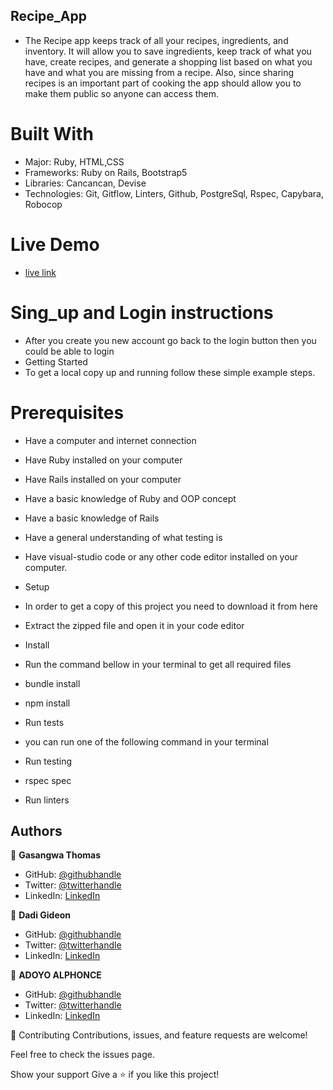 ## Recipe_App
- The Recipe app keeps track of all your recipes, ingredients, and inventory. It will allow you to save ingredients, keep track of what you have, create recipes, and generate a shopping list based on what you have and what you are missing from a recipe. Also, since sharing recipes is an important part of cooking the app should allow you to make them public so anyone can access them.

# Built With
- Major: Ruby, HTML,CSS
- Frameworks: Ruby on Rails, Bootstrap5
- Libraries: Cancancan, Devise
- Technologies: Git, Gitflow, Linters, Github, PostgreSql, Rspec, Capybara, Robocop

# Live Demo

- [live link](https://radiant-brook-50591.herokuapp.com/)


# Sing_up and Login instructions
- After you create you new account go back to the login button then you could be able to login
- Getting Started
- To get a local copy up and running follow these simple example steps.

# Prerequisites
- Have a computer and internet connection
- Have Ruby installed on your computer
- Have Rails installed on your computer
- Have a basic knowledge of Ruby and OOP concept
- Have a basic knowledge of Rails
- Have a general understanding of what testing is
- Have visual-studio code or any other code editor installed on your computer.
- Setup
- In order to get a copy of this project you need to download it from here
- Extract the zipped file and open it in your code editor
- Install
- Run the command bellow in your terminal to get all required files
- bundle install
- npm install
- Run tests
- you can run one of the following command in your terminal

- Run testing
- rspec spec
- Run linters

## Authors
👤 **Gasangwa Thomas**

- GitHub: [@githubhandle](https://github.com/gasangw)
- Twitter: [@twitterhandle](https://twitter.com/ThomasGasangwa)
- LinkedIn: [LinkedIn](https://www.linkedin.com/in/gasangwa-thomas-84197222a/)

👤 **Dadi Gideon**

- GitHub: [@githubhandle](https://github.com/gids-dadi)
- Twitter: [@twitterhandle](https://twitter.com/Dadi_AG)
- LinkedIn: [LinkedIn](https://www.linkedin.com/in/gideon-dadi-1b5548146/)

👤 **ADOYO ALPHONCE**

- GitHub: [@githubhandle](https://github.com/tingamapuro04)
- Twitter: [@twitterhandle](https://twitter.com/alphonce_mobutu)
- LinkedIn: [LinkedIn](https://www.linkedin.com/in/adoyo-alphonce-3362a4173/)


🤝 Contributing
Contributions, issues, and feature requests are welcome!

Feel free to check the issues page.

Show your support
Give a ⭐️ if you like this project!